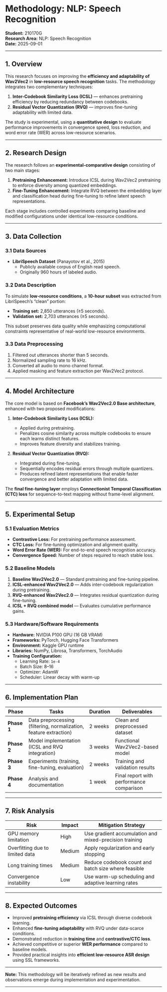 # Methodology: NLP: Speech Recognition

**Student:** 210170G  
**Research Area:** NLP: Speech Recognition  
**Date:** 2025-09-01  

---

## 1. Overview

This research focuses on improving the **efficiency and adaptability of Wav2Vec2** in **low-resource speech recognition** tasks. The methodology integrates two complementary techniques:  
1. **Inter-Codebook Similarity Loss (ICSL)** — enhances pretraining efficiency by reducing redundancy between codebooks.  
2. **Residual Vector Quantization (RVQ)** — improves fine-tuning adaptability with limited data.  

The study is experimental, using a **quantitative design** to evaluate performance improvements in convergence speed, loss reduction, and word error rate (WER) across low-resource scenarios.

---

## 2. Research Design

The research follows an **experimental-comparative design** consisting of two main stages:  
1. **Pretraining Enhancement:** Introduce ICSL during Wav2Vec2 pretraining to enforce diversity among quantized embeddings.  
2. **Fine-Tuning Enhancement:** Integrate RVQ between the embedding layer and classification head during fine-tuning to refine latent speech representations.  

Each stage includes controlled experiments comparing baseline and modified configurations under identical low-resource conditions.

---

## 3. Data Collection

### 3.1 Data Sources

- **LibriSpeech Dataset** (Panayotov et al., 2015)  
  - Publicly available corpus of English read speech.  
  - Originally 960 hours of labeled audio.  

### 3.2 Data Description

To simulate **low-resource conditions**, a **10-hour subset** was extracted from LibriSpeech’s “clean” portion:  
- **Training set:** 2,850 utterances (≥5 seconds).  
- **Validation set:** 2,703 utterances (≥5 seconds).  

This subset preserves data quality while emphasizing computational constraints representative of real-world low-resource environments.

### 3.3 Data Preprocessing

1. Filtered out utterances shorter than 5 seconds.  
2. Normalized sampling rate to 16 kHz.  
3. Converted all audio to mono channel format.  
4. Applied masking and feature extraction per Wav2Vec2 protocol.  

---

## 4. Model Architecture

The core model is based on **Facebook’s Wav2Vec2.0 Base architecture**, enhanced with two proposed modifications:

1. **Inter-Codebook Similarity Loss (ICSL):**  
   - Applied during pretraining.  
   - Penalizes cosine similarity across multiple codebooks to ensure each learns distinct features.  
   - Improves feature diversity and stabilizes training.

2. **Residual Vector Quantization (RVQ):**  
   - Integrated during fine-tuning.  
   - Sequentially encodes residual errors through multiple quantizers.  
   - Produces refined latent representations that enable faster convergence and better adaptation with limited data.

The **final fine-tuning layer** employs **Connectionist Temporal Classification (CTC) loss** for sequence-to-text mapping without frame-level alignment.

---

## 5. Experimental Setup

### 5.1 Evaluation Metrics

- **Contrastive Loss:** For pretraining performance assessment.  
- **CTC Loss:** For fine-tuning optimization and alignment quality.  
- **Word Error Rate (WER):** For end-to-end speech recognition accuracy.  
- **Convergence Speed:** Number of steps required to reach stable loss.

### 5.2 Baseline Models

1. **Baseline Wav2Vec2.0** — Standard pretraining and fine-tuning pipeline.  
2. **ICSL-enhanced Wav2Vec2.0** — Adds inter-codebook regularization during pretraining.  
3. **RVQ-enhanced Wav2Vec2.0** — Integrates residual quantization during fine-tuning.  
4. **ICSL + RVQ combined model** — Evaluates cumulative performance gains.

### 5.3 Hardware/Software Requirements

- **Hardware:** NVIDIA P100 GPU (16 GB VRAM)  
- **Frameworks:** PyTorch, Hugging Face Transformers  
- **Environment:** Kaggle GPU runtime  
- **Libraries:** NumPy, Librosa, Transformers, TorchAudio  
- **Training Configuration:**
  - Learning Rate: `1e-4`  
  - Batch Size: 8–16  
  - Optimizer: AdamW  
  - Scheduler: Linear decay with warm-up  

---

## 6. Implementation Plan

| Phase | Tasks | Duration | Deliverables |
|-------|-------|----------|--------------|
| **Phase 1** | Data preprocessing (filtering, normalization, feature extraction) | 2 weeks | Clean and preprocessed dataset |
| **Phase 2** | Model implementation (ICSL and RVQ integration) | 3 weeks | Functional Wav2Vec2-based model |
| **Phase 3** | Experiments (training, fine-tuning, evaluation) | 2 weeks | Training and validation results |
| **Phase 4** | Analysis and documentation | 1 week | Final report with performance comparison |

---

## 7. Risk Analysis

| Risk | Impact | Mitigation Strategy |
|------|---------|----------------------|
| GPU memory limitation | High | Use gradient accumulation and mixed-precision training |
| Overfitting due to limited data | Medium | Apply regularization and early stopping |
| Long training times | Medium | Reduce codebook count and batch size where feasible |
| Convergence instability | Low | Use warm-up scheduling and adaptive learning rates |

---

## 8. Expected Outcomes

- Improved **pretraining efficiency** via ICSL through diverse codebook learning.  
- Enhanced **fine-tuning adaptability** with RVQ under data-scarce conditions.  
- Demonstrated reduction in **training time** and **contrastive/CTC loss**.  
- Achieved competitive or superior **WER performance** compared to baseline models.  
- Provided practical insights into **efficient low-resource ASR design** using SSL frameworks.

---

**Note:** This methodology will be iteratively refined as new results and observations emerge during implementation and experimentation.

---
